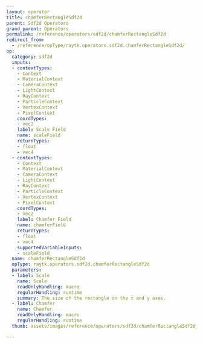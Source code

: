 ```yaml
---
layout: operator
title: chamferRectangleSdf2d
parent: Sdf2d Operators
grand_parent: Operators
permalink: /reference/operators/sdf2d/chamferRectangleSdf2d
redirect_from:
  - /reference/opType/raytk.operators.sdf2d.chamferRectangleSdf2d/
op:
  category: sdf2d
  inputs:
  - contextTypes:
    - Context
    - MaterialContext
    - CameraContext
    - LightContext
    - RayContext
    - ParticleContext
    - VertexContext
    - PixelContext
    coordTypes:
    - vec2
    label: Scale Field
    name: scaleField
    returnTypes:
    - float
    - vec4
  - contextTypes:
    - Context
    - MaterialContext
    - CameraContext
    - LightContext
    - RayContext
    - ParticleContext
    - VertexContext
    - PixelContext
    coordTypes:
    - vec2
    label: Chamfer Field
    name: chamferField
    returnTypes:
    - float
    - vec4
    supportedVariableInputs:
    - scaleField
  name: chamferRectangleSdf2d
  opType: raytk.operators.sdf2d.chamferRectangleSdf2d
  parameters:
  - label: Scale
    name: Scale
    readOnlyHandling: macro
    regularHandling: runtime
    summary: The size of the rectangle on the x and y axes.
  - label: Chamfer
    name: Chamfer
    readOnlyHandling: macro
    regularHandling: runtime
  thumb: assets/images/reference/operators/sdf2d/chamferRectangleSdf2d_thumb.png

---
```

